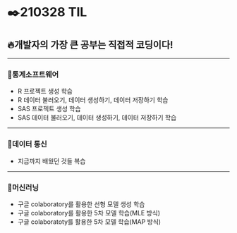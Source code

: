 # ✒️210328 TIL
## 🔥개발자의 가장 큰 공부는 직접적 코딩이다!
------------------------
### 🧮통계소프트웨어
  * R 프로젝트 생성 학습
  * R 데이터 불러오기, 데이터 생성하기, 데이터 저장하기 학습
  * SAS 프로젝트 생성 학습
  * SAS 데이터 불러오기, 데이터 생성하기, 데이터 저장하기 학습
---------------------------
### 🤙데이터 통신
  * 지금까지 배웠던 것들 복습
-----------------------
### 🤖머신러닝
  * 구글 colaboratory를 활용한 선형 모델 생성 학습
  * 구글 colaboratory를 활용한 5차 모델 학습(MLE 방식)
  * 구글 colaboratoty를 활용한 5차 모델 학습(MAP 방식)
